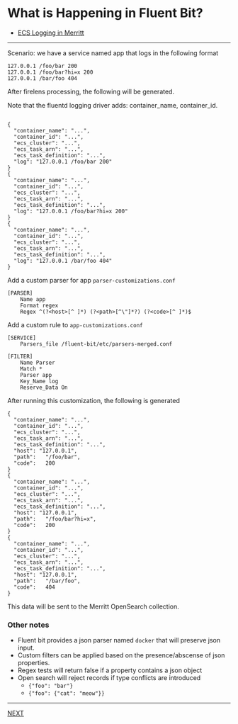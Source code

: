 # What is Happening in Fluent Bit?

- [ECS Logging in Merritt](README.md)

---

Scenario: we have a service named app that logs in the following format
```
127.0.0.1 /foo/bar 200
127.0.0.1 /foo/bar?hi=x 200
127.0.0.1 /bar/foo 404
```

After firelens processing, the following will be generated.

Note that the fluentd logging driver adds: container_name, container_id.
```

{
  "container_name": "...",
  "container_id": "...",
  "ecs_cluster": "...",
  "ecs_task_arn": "...",
  "ecs_task_definition": "...",
  "log": "127.0.0.1 /foo/bar 200"
}
{
  "container_name": "...",
  "container_id": "...",
  "ecs_cluster": "...",
  "ecs_task_arn": "...",
  "ecs_task_definition": "...",
  "log": "127.0.0.1 /foo/bar?hi=x 200"
}
{
  "container_name": "...",
  "container_id": "...",
  "ecs_cluster": "...",
  "ecs_task_arn": "...",
  "ecs_task_definition": "...",
  "log": "127.0.0.1 /bar/foo 404"
}

```

Add a custom parser for app `parser-customizations.conf`
```
[PARSER]
    Name app
    Format regex
    Regex ^(?<host>[^ ]*) (?<path>[^\"]*?) (?<code>[^ ]*)$
```

Add a custom rule to `app-customizations.conf`
```
[SERVICE]
    Parsers_file /fluent-bit/etc/parsers-merged.conf

[FILTER]
    Name Parser
    Match *
    Parser app
    Key_Name log
    Reserve_Data On
```

After running this customization, the following is generated
```
{
  "container_name": "...",
  "container_id": "...",
  "ecs_cluster": "...",
  "ecs_task_arn": "...",
  "ecs_task_definition": "...",
  "host": "127.0.0.1",
  "path":	"/foo/bar",
  "code":	200
}
{
  "container_name": "...",
  "container_id": "...",
  "ecs_cluster": "...",
  "ecs_task_arn": "...",
  "ecs_task_definition": "...",
  "host": "127.0.0.1",
  "path":	"/foo/bar?hi=x",
  "code":	200
}
{
  "container_name": "...",
  "container_id": "...",
  "ecs_cluster": "...",
  "ecs_task_arn": "...",
  "ecs_task_definition": "...",
  "host": "127.0.0.1",
  "path":	"/bar/foo",
  "code":	404
}
```

This data will be sent to the Merritt OpenSearch collection.

### Other notes
- Fluent bit provides a json parser named `docker` that will preserve json input.
- Custom filters can be applied based on the presence/abscense of json properties.
- Regex tests will return false if a property contains a json object
- Open search will reject records if type conflicts are introduced
  - `{"foo": "bar"}`
  - `{"foo": {"cat": "meow"}}`

---

[NEXT](fluent-bit-customization-with-cloudwatch.md)